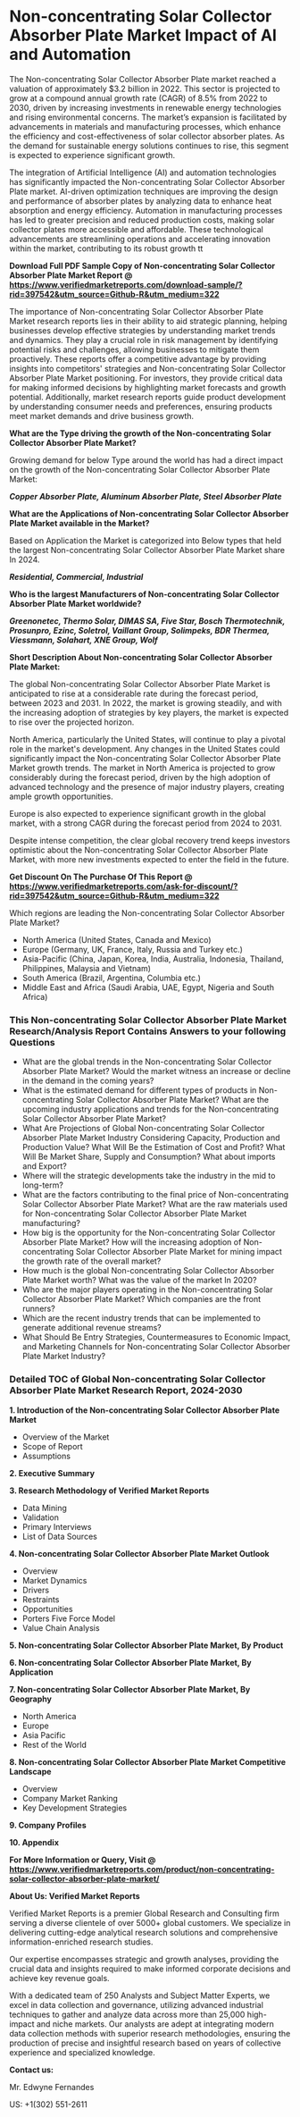 <meta name="title" content="Global Non-concentrating Solar Collector Absorber Plate Market Impact of AI and Automation"><meta name="description" content="The Non-concentrating Solar Collector Absorber Plate market reached a valuation of approximately $3.2 billion in 2022. This sector is projected to grow at a compound a"><meta name="title" content="Non-concentrating Solar Collector Absorber Plate Market Size, Share, Scope, Trends, Growth, Opportunities, Analysis, Forecast"><h1>Non-concentrating Solar Collector Absorber Plate Market Impact of AI and Automation</h1><p>The Non-concentrating Solar Collector Absorber Plate market reached a valuation of approximately $3.2 billion in 2022. This sector is projected to grow at a compound annual growth rate (CAGR) of 8.5% from 2022 to 2030, driven by increasing investments in renewable energy technologies and rising environmental concerns. The market’s expansion is facilitated by advancements in materials and manufacturing processes, which enhance the efficiency and cost-effectiveness of solar collector absorber plates. As the demand for sustainable energy solutions continues to rise, this segment is expected to experience significant growth.</p><p>The integration of Artificial Intelligence (AI) and automation technologies has significantly impacted the Non-concentrating Solar Collector Absorber Plate market. AI-driven optimization techniques are improving the design and performance of absorber plates by analyzing data to enhance heat absorption and energy efficiency. Automation in manufacturing processes has led to greater precision and reduced production costs, making solar collector plates more accessible and affordable. These technological advancements are streamlining operations and accelerating innovation within the market, contributing to its robust growth tt</p><p id="" class=""><strong>Download Full PDF Sample Copy of Non-concentrating Solar Collector Absorber Plate Market Report @ <a href="https://www.verifiedmarketreports.com/download-sample/?rid=397542&utm_source=Github-R&utm_medium=322" target="_blank">https://www.verifiedmarketreports.com/download-sample/?rid=397542&utm_source=Github-R&utm_medium=322</a></strong></p><p>The importance of&nbsp;Non-concentrating Solar Collector Absorber Plate Market research reports lies in their ability to aid strategic planning, helping businesses develop effective strategies by understanding market trends and dynamics. They play a crucial role in risk management by identifying potential risks and challenges, allowing businesses to mitigate them proactively. These reports offer a competitive advantage by providing insights into competitors' strategies and Non-concentrating Solar Collector Absorber Plate Market positioning. For investors, they provide critical data for making informed decisions by highlighting market forecasts and growth potential. Additionally, market research reports guide product development by understanding consumer needs and preferences, ensuring products meet market demands and drive business growth.</p><p><strong>What are the&nbsp;Type driving the growth of the Non-concentrating Solar Collector Absorber Plate Market?</strong></p><p id="" class="">Growing demand for below Type around the world has had a direct impact on the growth of the Non-concentrating Solar Collector Absorber Plate Market:</p><em><strong>Copper Absorber Plate, Aluminum Absorber Plate, Steel Absorber Plate</strong></em></p><strong>What are the&nbsp;Applications&nbsp;of Non-concentrating Solar Collector Absorber Plate Market available in the Market?</strong></p><p id="" class="">Based on Application the Market is categorized into Below types that held the largest Non-concentrating Solar Collector Absorber Plate Market share In 2024.</p><em><strong>Residential, Commercial, Industrial</strong></em></p><strong>Who is the largest Manufacturers of Non-concentrating Solar Collector Absorber Plate Market worldwide?</strong></p><p><em><strong>Greenonetec, Thermo Solar, DIMAS SA, Five Star, Bosch Thermotechnik, Prosunpro, Ezinc, Soletrol, Vaillant Group, Solimpeks, BDR Thermea, Viessmann, Solahart, XNE Group, Wolf</strong></em></p><p id="" class=""><strong>Short Description About Non-concentrating Solar Collector Absorber Plate Market:</strong></p><p>The global Non-concentrating Solar Collector Absorber Plate Market is anticipated to rise at a considerable rate during the forecast period, between 2023 and 2031. In 2022, the market is growing steadily, and with the increasing adoption of strategies by key players, the market is expected to rise over the projected horizon.</p><p>North America, particularly the United States, will continue to play a pivotal role in the market's development. Any changes in the United States could significantly impact the Non-concentrating Solar Collector Absorber Plate Market growth trends. The market in North America is projected to grow considerably during the forecast period, driven by the high adoption of advanced technology and the presence of major industry players, creating ample growth opportunities.</p><p>Europe is also expected to experience significant growth in the global market, with a strong CAGR during the forecast period from 2024 to 2031.</p><p>Despite intense competition, the clear global recovery trend keeps investors optimistic about the Non-concentrating Solar Collector Absorber Plate Market, with more new investments expected to enter the field in the future.</p><p id="" class=""><strong>Get Discount On The Purchase Of This Report @ <a href="https://www.verifiedmarketreports.com/ask-for-discount/?rid=397542&utm_source=Github-R&utm_medium=322" target="_blank">https://www.verifiedmarketreports.com/ask-for-discount/?rid=397542&utm_source=Github-R&utm_medium=322</a></strong></p>Which regions are leading the Non-concentrating Solar Collector Absorber Plate Market?</p><ul><li>North America (United States, Canada and Mexico)</li><li>Europe (Germany, UK, France, Italy, Russia and Turkey etc.)</li><li>Asia-Pacific (China, Japan, Korea, India, Australia, Indonesia, Thailand, Philippines, Malaysia and Vietnam)</li><li>South America (Brazil, Argentina, Columbia etc.)</li><li>Middle East and Africa (Saudi Arabia, UAE, Egypt, Nigeria and South Africa)</li></ul><h3 id="" class="">This Non-concentrating Solar Collector Absorber Plate Market Research/Analysis Report Contains Answers to your following Questions</h3><ul><li>What are the global trends in the Non-concentrating Solar Collector Absorber Plate Market? Would the market witness an increase or decline in the demand in the coming years?</li><li>What is the estimated demand for different types of products in Non-concentrating Solar Collector Absorber Plate Market? What are the upcoming industry applications and trends for the Non-concentrating Solar Collector Absorber Plate Market?</li><li>What Are Projections of Global Non-concentrating Solar Collector Absorber Plate Market Industry Considering Capacity, Production and Production Value? What Will Be the Estimation of Cost and Profit? What Will Be Market Share, Supply and Consumption? What about imports and Export?</li><li>Where will the strategic developments take the industry in the mid to long-term?</li><li>What are the factors contributing to the final price of Non-concentrating Solar Collector Absorber Plate Market? What are the raw materials used for Non-concentrating Solar Collector Absorber Plate Market manufacturing?</li><li>How big is the opportunity for the Non-concentrating Solar Collector Absorber Plate Market? How will the increasing adoption of Non-concentrating Solar Collector Absorber Plate Market for mining impact the growth rate of the overall market?</li><li>How much is the global Non-concentrating Solar Collector Absorber Plate Market worth? What was the value of the market In 2020?</li><li>Who are the major players operating in the Non-concentrating Solar Collector Absorber Plate Market? Which companies are the front runners?</li><li>Which are the recent industry trends that can be implemented to generate additional revenue streams?</li><li>What Should Be Entry Strategies, Countermeasures to Economic Impact, and Marketing Channels for Non-concentrating Solar Collector Absorber Plate Market Industry?</li></ul><h3 id="" class="">Detailed TOC of Global Non-concentrating Solar Collector Absorber Plate Market Research Report, 2024-2030</h3><p id="" class=""><strong>1. Introduction of the Non-concentrating Solar Collector Absorber Plate Market</strong></p><ul><li>Overview of the Market</li><li>Scope of Report</li><li>Assumptions</li></ul><p id="" class=""><strong>2. Executive Summary</strong></p><p id="" class=""><strong>3. Research Methodology of Verified Market Reports</strong></p><ul><li>Data Mining</li><li>Validation</li><li>Primary Interviews</li><li>List of Data Sources</li></ul><p id="" class=""><strong>4. Non-concentrating Solar Collector Absorber Plate Market Outlook</strong></p><ul><li>Overview</li><li>Market Dynamics</li><li>Drivers</li><li>Restraints</li><li>Opportunities</li><li>Porters Five Force Model</li><li>Value Chain Analysis</li></ul><p id="" class=""><strong>5. Non-concentrating Solar Collector Absorber Plate Market, By Product</strong></p><p id="" class=""><strong>6. Non-concentrating Solar Collector Absorber Plate Market, By Application</strong></p><p id="" class=""><strong>7. Non-concentrating Solar Collector Absorber Plate Market, By Geography</strong></p><ul><li>North America</li><li>Europe</li><li>Asia Pacific</li><li>Rest of the World</li></ul><p id="" class=""><strong>8. Non-concentrating Solar Collector Absorber Plate Market Competitive Landscape</strong></p><ul><li>Overview</li><li>Company Market Ranking</li><li>Key Development Strategies</li></ul><p id="" class=""><strong>9. Company Profiles</strong></p><p id="" class=""><strong>10. Appendix</strong></p><p id="" class=""><strong>For More Information or Query, Visit @ <a href="https://www.verifiedmarketreports.com/product/non-concentrating-solar-collector-absorber-plate-market/" target="_blank">https://www.verifiedmarketreports.com/product/non-concentrating-solar-collector-absorber-plate-market/</a></strong></p><p id="" class=""><strong>About Us: Verified Market Reports</strong></p><p id="" class="">Verified Market Reports is a premier Global Research and Consulting firm serving a diverse clientele of over 5000+ global customers. We specialize in delivering cutting-edge analytical research solutions and comprehensive information-enriched research studies.</p><p id="" class="">Our expertise encompasses strategic and growth analyses, providing the crucial data and insights required to make informed corporate decisions and achieve key revenue goals.</p><p id="" class="">With a dedicated team of 250 Analysts and Subject Matter Experts, we excel in data collection and governance, utilizing advanced industrial techniques to gather and analyze data across more than 25,000 high-impact and niche markets. Our analysts are adept at integrating modern data collection methods with superior research methodologies, ensuring the production of precise and insightful research based on years of collective experience and specialized knowledge.</p><p id="" class=""><strong>Contact us:</strong></p><p id="" class="">Mr. Edwyne Fernandes</p><p id="" class="">US: +1(302) 551-2611</p>